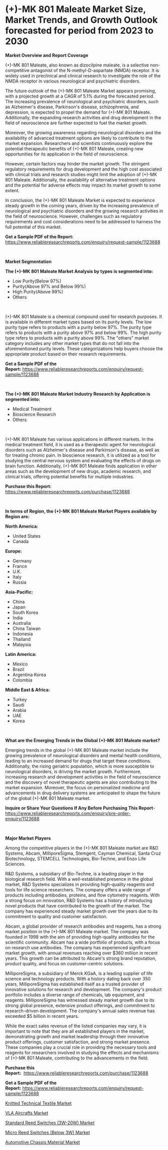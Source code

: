 <p><h1>(+)-MK 801 Maleate Market Size, Market Trends, and Growth Outlook forecasted for period from 2023 to 2030</h1></p><p><strong>Market Overview and Report Coverage</strong></p>
<p><p>(+)-MK 801 Maleate, also known as dizocilpine maleate, is a selective non-competitive antagonist of the N-methyl-D-aspartate (NMDA) receptor. It is widely used in preclinical and clinical research to investigate the role of the NMDA receptor in various neurological and psychiatric disorders.</p><p>The future outlook of the (+)-MK 801 Maleate Market appears promising, with a projected growth at a CAGR of 5.1% during the forecasted period. The increasing prevalence of neurological and psychiatric disorders, such as Alzheimer's disease, Parkinson's disease, schizophrenia, and depression, is expected to propel the demand for (+)-MK 801 Maleate. Additionally, the expanding research activities and drug development in the field of neuroscience are further expected to fuel the market growth.</p><p>Moreover, the growing awareness regarding neurological disorders and the availability of advanced treatment options are likely to contribute to the market expansion. Researchers and scientists continuously explore the potential therapeutic benefits of (+)-MK 801 Maleate, creating new opportunities for its application in the field of neuroscience.</p><p>However, certain factors may hinder the market growth. The stringent regulatory requirements for drug development and the high cost associated with clinical trials and research studies might limit the adoption of (+)-MK 801 Maleate. Additionally, the availability of alternative treatment options and the potential for adverse effects may impact its market growth to some extent.</p><p>In conclusion, the (+)-MK 801 Maleate Market is expected to experience steady growth in the coming years, driven by the increasing prevalence of neurological and psychiatric disorders and the growing research activities in the field of neuroscience. However, challenges such as regulatory requirements and cost considerations need to be addressed to harness the full potential of this market.</p></p>
<p><strong>Get a Sample PDF of the Report:</strong> <a href="https://www.reliableresearchreports.com/enquiry/request-sample/1123688">https://www.reliableresearchreports.com/enquiry/request-sample/1123688</a></p>
<p>&nbsp;</p>
<p><strong>Market Segmentation</strong></p>
<p><strong>The (+)-MK 801 Maleate Market Analysis by types is segmented into:</strong></p>
<p><ul><li>Low Purity(Below 97%)</li><li>Purity(Above 97% and Below 99%)</li><li>High Purity(Above 99%)</li><li>Others</li></ul></p>
<p>&nbsp;</p>
<p><p>(+)-MK 801 Maleate is a chemical compound used for research purposes. It is available in different market types based on its purity levels. The low purity type refers to products with a purity below 97%. The purity type refers to products with a purity above 97% and below 99%. The high purity type refers to products with a purity above 99%. The "others" market category includes any other market types that do not fall into the aforementioned purity levels. These categorizations help buyers choose the appropriate product based on their research requirements.</p></p>
<p><strong>Get a Sample PDF of the Report:</strong>&nbsp;<a href="https://www.reliableresearchreports.com/enquiry/request-sample/1123688">https://www.reliableresearchreports.com/enquiry/request-sample/1123688</a></p>
<p>&nbsp;</p>
<p><strong>The (+)-MK 801 Maleate Market Industry Research by Application is segmented into:</strong></p>
<p><ul><li>Medical Treatment</li><li>Bioscience Research</li><li>Others</li></ul></p>
<p>&nbsp;</p>
<p><p>(+)-MK 801 Maleate has various applications in different markets. In the medical treatment field, it is used as a therapeutic agent for neurological disorders such as Alzheimer's disease and Parkinson's disease, as well as for treating chronic pain. In bioscience research, it is utilized as a tool for studying the central nervous system and evaluating the effects of drugs on brain function. Additionally, (+)-MK 801 Maleate finds application in other areas such as the development of new drugs, academic research, and clinical trials, offering potential benefits for multiple industries.</p></p>
<p><strong>Purchase this Report:</strong>&nbsp; <a href="https://www.reliableresearchreports.com/purchase/1123688">https://www.reliableresearchreports.com/purchase/1123688</a></p>
<p>&nbsp;</p>
<p><strong>In terms of Region, the (+)-MK 801 Maleate Market Players available by Region are:</strong></p>
<p>
    <p> <strong> North America: </strong>
        <ul>
            <li>United States</li>
            <li>Canada</li>
        </ul>
        </p> 
    <p> <strong> Europe: </strong>
        <ul>
            <li>Germany</li>
            <li>France</li>
            <li>U.K.</li>
            <li>Italy</li>
            <li>Russia</li>
        </ul>
        </p> 
    <p> <strong> Asia-Pacific: </strong>
        <ul>
            <li>China</li>
            <li>Japan</li>
            <li>South Korea</li>
            <li>India</li>
            <li>Australia</li>
            <li>China Taiwan</li>
            <li>Indonesia</li>
            <li>Thailand</li>
            <li>Malaysia</li>
        </ul>
        </p> 
    <p> <strong> Latin America: </strong>
        <ul>
            <li>Mexico</li>
            <li>Brazil</li>
            <li>Argentina Korea</li>
            <li>Colombia</li>
        </ul>
        </p> 
    <p> <strong> Middle East & Africa: </strong>
        <ul>
            <li>Turkey</li>
            <li>Saudi</li>
            <li>Arabia</li>
            <li>UAE</li>
            <li>Korea</li>
        </ul>
    </p>
    </p>
<p>&nbsp;</p>
<p><strong>What are the Emerging Trends in the Global (+)-MK 801 Maleate market?</strong></p>
<p><p>Emerging trends in the global (+)-MK 801 Maleate market include the growing prevalence of neurological disorders and mental health conditions, leading to an increased demand for drugs that target these conditions. Additionally, the rising geriatric population, which is more susceptible to neurological disorders, is driving the market growth. Furthermore, increasing research and development activities in the field of neuroscience and the discovery of novel therapeutic agents are also contributing to the market expansion. Moreover, the focus on personalized medicine and advancements in drug delivery systems are anticipated to shape the future of the global (+)-MK 801 Maleate market.</p></p>
<p><strong>Inquire or Share Your Questions If Any Before Purchasing This Report</strong>- <a href="https://www.reliableresearchreports.com/enquiry/pre-order-enquiry/1123688">https://www.reliableresearchreports.com/enquiry/pre-order-enquiry/1123688</a></p>
<p>&nbsp;</p>
<p><strong>Major Market Players</strong></p>
<p><p>Among the competitive players in the (+)-MK 801 Maleate market are R&D Systems, Abcam, MilliporeSigma, Stemgent, Cayman Chemical, Santa Cruz Biotechnology, STEMCELL Technologies, Bio-Techne, and Enzo Life Sciences.</p><p>R&D Systems, a subsidiary of Bio-Techne, is a leading player in the biological research field. With a well-established presence in the global market, R&D Systems specializes in providing high-quality reagents and tools for life science researchers. The company offers a wide range of products including antibodies, proteins, and flow cytometry reagents. With a strong focus on innovation, R&D Systems has a history of introducing novel products that have contributed to the growth of the market. The company has experienced steady market growth over the years due to its commitment to quality and customer satisfaction.</p><p>Abcam, a global provider of research antibodies and reagents, has a strong market position in the (+)-MK 801 Maleate market. The company was founded in 1998 with the aim of providing high-quality antibodies for the scientific community. Abcam has a wide portfolio of products, with a focus on research use antibodies. The company has experienced significant market growth, with annual revenues reaching over $360 million in recent years. This growth can be attributed to Abcam's strong brand reputation, product quality, and focus on customer-centric solutions.</p><p>MilliporeSigma, a subsidiary of Merck KGaA, is a leading supplier of life science and technology products. With a history dating back over 350 years, MilliporeSigma has established itself as a trusted provider of innovative solutions for research and development. The company's product portfolio includes a diverse range of chemicals, lab equipment, and reagents. MilliporeSigma has witnessed steady market growth due to its strong global presence, extensive product offerings, and commitment to research-driven development. The company's annual sales revenue has exceeded $5 billion in recent years.</p><p>While the exact sales revenue of the listed companies may vary, it is important to note that they are all established players in the market, demonstrating growth and market leadership through their innovative product offerings, customer satisfaction, and strong market presence. These companies play a crucial role in providing the necessary tools and reagents for researchers involved in studying the effects and mechanisms of (+)-MK 801 Maleate, contributing to the advancements in the field.</p></p>
<p><strong>Purchase this Report:</strong>&nbsp;&nbsp;<a href="https://www.reliableresearchreports.com/purchase/1123688">https://www.reliableresearchreports.com/purchase/1123688</a></p>
<p></p>
<p><strong>Get a Sample PDF of the Report:</strong>&nbsp;<a href="https://www.reliableresearchreports.com/enquiry/request-sample/1123688">https://www.reliableresearchreports.com/enquiry/request-sample/1123688</a></p>
<p><p><a href="https://medium.com/@malliefeest1955/knitted-technical-textile-market-size-reveals-the-best-marketing-channels-in-global-industry-05a8f8b54f88">Knitted Technical Textile Market</a></p><p><a href="https://github.com/RichRobinson5/Market-Research-Report-List-2/blob/main/vla-aircrafts-market.md">VLA Aircrafts Market</a></p><p><a href="https://www.linkedin.com/pulse/standard-reed-switches-3w-20w-market-research-report-unlocks-t0wue/">Standard Reed Switches (3W-20W) Market</a></p><p><a href="https://www.linkedin.com/pulse/micro-reed-switches-below-3w-market-size-2023-2030-global-u6cte/">Micro Reed Switches (Below 3W) Market</a></p><p><a href="https://medium.com/@lloydgrimes52/automotive-chassis-material-market-research-report-its-history-and-forecast-2023-to-2030-aa08f88c1252">Automotive Chassis Material Market</a></p></p>